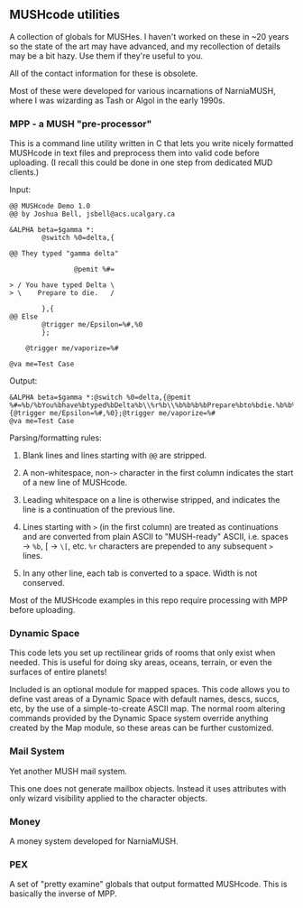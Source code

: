 ## MUSHcode utilities

A collection of globals for MUSHes. I haven't worked on these in ~20
years so the state of the art may have advanced, and my recollection
of details may be a bit hazy. Use them if they're useful to you.

All of the contact information for these is obsolete.

Most of these were developed for various incarnations of NarniaMUSH,
where I was wizarding as Tash or Algol in the early 1990s.

### MPP - a MUSH "pre-processor"

This is a command line utility written in C that lets you write nicely
formatted MUSHcode in text files and preprocess them into valid code
before uploading. (I recall this could be done in one step from
dedicated MUD clients.)

Input:
```
@@ MUSHcode Demo 1.0
@@ by Joshua Bell, jsbell@acs.ucalgary.ca

&ALPHA beta=$gamma *:
        @switch %0=delta,{

@@ They typed "gamma delta"

                @pemit %#=

> / You have typed Delta \
> \    Prepare to die.   /

        },{
@@ Else
		@trigger me/Epsilon=%#,%0
        };

	@trigger me/vaporize=%#

@va me=Test Case
```
Output:
```
&ALPHA beta=$gamma *:@switch %0=delta,{@pemit %#=%b/%bYou%bhave%btyped%bDelta%b\\%r%b\\%b%b%b%bPrepare%bto%bdie.%b%b%b/},{@trigger me/Epsilon=%#,%0};@trigger me/vaporize=%#
@va me=Test Case
```

Parsing/formatting rules:

1. Blank lines and lines starting with `@@` are stripped.

2. A non-whitespace, non-`>` character in the first column indicates
   the start of a new line of MUSHcode.

3. Leading whitespace on a line is otherwise stripped, and indicates
   the line is a continuation of the previous line.

4. Lines starting with `>` (in the first column) are treated as
   continuations and are converted from plain ASCII to "MUSH-ready"
   ASCII, i.e. spaces -> `%b`, [ -> `\[`, etc. `%r` characters are
   prepended to any subsequent `>` lines.

5. In any other line, each tab is converted to a space. Width is not
   conserved.

Most of the MUSHcode examples in this repo require processing with MPP
before uploading.

### Dynamic Space

This code lets you set up rectilinear grids of rooms that only exist
when needed. This is useful for doing sky areas, oceans, terrain, or
even the surfaces of entire planets!

Included is an optional module for mapped spaces. This code allows you
to define vast areas of a Dynamic Space with default names, descs,
succs, etc, by the use of a simple-to-create ASCII map. The normal
room altering commands provided by the Dynamic Space system override
anything created by the Map module, so these areas can be further
customized.

### Mail System

Yet another MUSH mail system.

This one does not generate mailbox objects. Instead it uses attributes
with only wizard visibility applied to the character objects.

### Money

A money system developed for NarniaMUSH.

### PEX

A set of "pretty examine" globals that output formatted MUSHcode.
This is basically the inverse of MPP.
